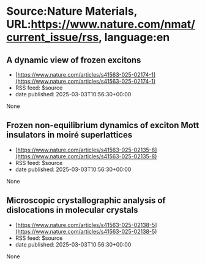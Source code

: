 # Source:Nature Materials, URL:https://www.nature.com/nmat/current_issue/rss, language:en

## A dynamic view of frozen excitons
 - [https://www.nature.com/articles/s41563-025-02174-1](https://www.nature.com/articles/s41563-025-02174-1)
 - RSS feed: $source
 - date published: 2025-03-03T10:56:30+00:00

None

## Frozen non-equilibrium dynamics of exciton Mott insulators in moiré superlattices
 - [https://www.nature.com/articles/s41563-025-02135-8](https://www.nature.com/articles/s41563-025-02135-8)
 - RSS feed: $source
 - date published: 2025-03-03T10:56:30+00:00

None

## Microscopic crystallographic analysis of dislocations in molecular crystals
 - [https://www.nature.com/articles/s41563-025-02138-5](https://www.nature.com/articles/s41563-025-02138-5)
 - RSS feed: $source
 - date published: 2025-03-03T10:56:30+00:00

None

